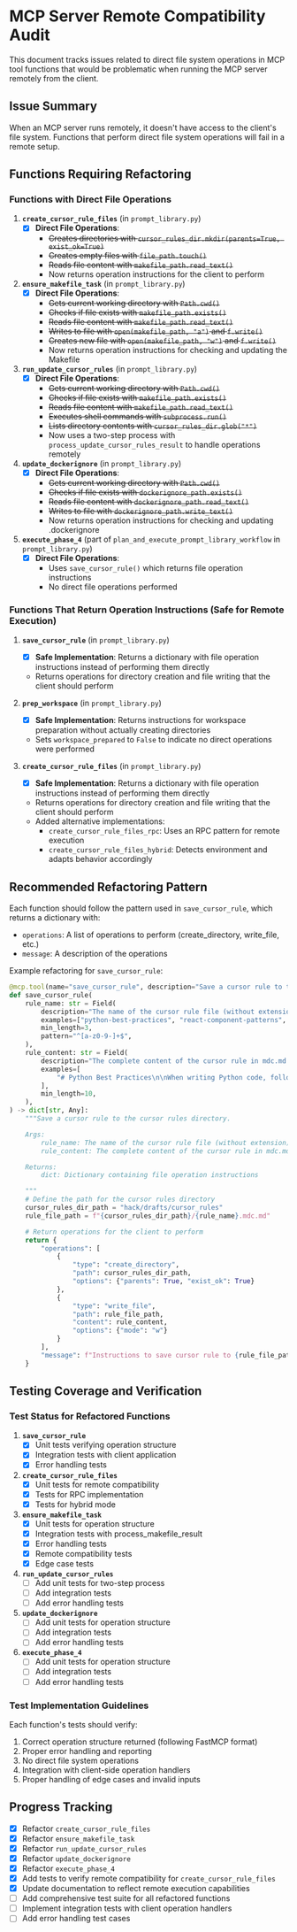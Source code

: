 # MCP Server Remote Compatibility Audit

This document tracks issues related to direct file system operations in MCP tool functions that would be problematic when running the MCP server remotely from the client.

## Issue Summary

When an MCP server runs remotely, it doesn't have access to the client's file system. Functions that perform direct file system operations will fail in a remote setup.

## Functions Requiring Refactoring

### Functions with Direct File Operations

1. **`create_cursor_rule_files`** (in `prompt_library.py`)
   - [x] **Direct File Operations**:
     - ~~Creates directories with `cursor_rules_dir.mkdir(parents=True, exist_ok=True)`~~
     - ~~Creates empty files with `file_path.touch()`~~
     - ~~Reads file content with `makefile_path.read_text()`~~
     - Now returns operation instructions for the client to perform

2. **`ensure_makefile_task`** (in `prompt_library.py`)
   - [x] **Direct File Operations**:
     - ~~Gets current working directory with `Path.cwd()`~~
     - ~~Checks if file exists with `makefile_path.exists()`~~
     - ~~Reads file content with `makefile_path.read_text()`~~
     - ~~Writes to file with `open(makefile_path, "a")` and `f.write()`~~
     - ~~Creates new file with `open(makefile_path, "w")` and `f.write()`~~
     - Now returns operation instructions for checking and updating the Makefile

3. **`run_update_cursor_rules`** (in `prompt_library.py`)
   - [x] **Direct File Operations**:
     - ~~Gets current working directory with `Path.cwd()`~~
     - ~~Checks if file exists with `makefile_path.exists()`~~
     - ~~Reads file content with `makefile_path.read_text()`~~
     - ~~Executes shell commands with `subprocess.run()`~~
     - ~~Lists directory contents with `cursor_rules_dir.glob("*")`~~
     - Now uses a two-step process with `process_update_cursor_rules_result` to handle operations remotely

4. **`update_dockerignore`** (in `prompt_library.py`)
   - [x] **Direct File Operations**:
     - ~~Gets current working directory with `Path.cwd()`~~
     - ~~Checks if file exists with `dockerignore_path.exists()`~~
     - ~~Reads file content with `dockerignore_path.read_text()`~~
     - ~~Writes to file with `dockerignore_path.write_text()`~~
     - Now returns operation instructions for checking and updating .dockerignore

5. **`execute_phase_4`** (part of `plan_and_execute_prompt_library_workflow` in `prompt_library.py`)
   - [x] **Direct File Operations**:
     - Uses `save_cursor_rule()` which returns file operation instructions
     - No direct file operations performed

### Functions That Return Operation Instructions (Safe for Remote Execution)

1. **`save_cursor_rule`** (in `prompt_library.py`)
   - [x] **Safe Implementation**: Returns a dictionary with file operation instructions instead of performing them directly
   - Returns operations for directory creation and file writing that the client should perform

2. **`prep_workspace`** (in `prompt_library.py`)
   - [x] **Safe Implementation**: Returns instructions for workspace preparation without actually creating directories
   - Sets `workspace_prepared` to `False` to indicate no direct operations were performed

3. **`create_cursor_rule_files`** (in `prompt_library.py`)
   - [x] **Safe Implementation**: Returns a dictionary with file operation instructions instead of performing them directly
   - Returns operations for directory creation and file writing that the client should perform
   - Added alternative implementations:
     - `create_cursor_rule_files_rpc`: Uses an RPC pattern for remote execution
     - `create_cursor_rule_files_hybrid`: Detects environment and adapts behavior accordingly

## Recommended Refactoring Pattern

Each function should follow the pattern used in `save_cursor_rule`, which returns a dictionary with:
- `operations`: A list of operations to perform (create_directory, write_file, etc.)
- `message`: A description of the operations

Example refactoring for `save_cursor_rule`:

```python
@mcp.tool(name="save_cursor_rule", description="Save a cursor rule to the cursor rules directory in the project")
def save_cursor_rule(
    rule_name: str = Field(
        description="The name of the cursor rule file (without extension)",
        examples=["python-best-practices", "react-component-patterns", "error-handling"],
        min_length=3,
        pattern="^[a-z0-9-]+$",
    ),
    rule_content: str = Field(
        description="The complete content of the cursor rule in mdc.md format",
        examples=[
            "# Python Best Practices\n\nWhen writing Python code, follow these guidelines:\n\n1. Use type hints\n2. Write docstrings\n3. Follow PEP 8"
        ],
        min_length=10,
    ),
) -> dict[str, Any]:
    """Save a cursor rule to the cursor rules directory.

    Args:
        rule_name: The name of the cursor rule file (without extension)
        rule_content: The complete content of the cursor rule in mdc.md format

    Returns:
        dict: Dictionary containing file operation instructions

    """
    # Define the path for the cursor rules directory
    cursor_rules_dir_path = "hack/drafts/cursor_rules"
    rule_file_path = f"{cursor_rules_dir_path}/{rule_name}.mdc.md"

    # Return operations for the client to perform
    return {
        "operations": [
            {
                "type": "create_directory",
                "path": cursor_rules_dir_path,
                "options": {"parents": True, "exist_ok": True}
            },
            {
                "type": "write_file",
                "path": rule_file_path,
                "content": rule_content,
                "options": {"mode": "w"}
            }
        ],
        "message": f"Instructions to save cursor rule to {rule_file_path}"
    }
```

## Testing Coverage and Verification

### Test Status for Refactored Functions

1. **`save_cursor_rule`**
   - [x] Unit tests verifying operation structure
   - [x] Integration tests with client application
   - [x] Error handling tests

2. **`create_cursor_rule_files`**
   - [x] Unit tests for remote compatibility
   - [x] Tests for RPC implementation
   - [x] Tests for hybrid mode

3. **`ensure_makefile_task`**
   - [x] Unit tests for operation structure
   - [x] Integration tests with process_makefile_result
   - [x] Error handling tests
   - [x] Remote compatibility tests
   - [x] Edge case tests

4. **`run_update_cursor_rules`**
   - [ ] Add unit tests for two-step process
   - [ ] Add integration tests
   - [ ] Add error handling tests

5. **`update_dockerignore`**
   - [ ] Add unit tests for operation structure
   - [ ] Add integration tests
   - [ ] Add error handling tests

6. **`execute_phase_4`**
   - [ ] Add unit tests for operation structure
   - [ ] Add integration tests
   - [ ] Add error handling tests

### Test Implementation Guidelines

Each function's tests should verify:
1. Correct operation structure returned (following FastMCP format)
2. Proper error handling and reporting
3. No direct file system operations
4. Integration with client-side operation handlers
5. Proper handling of edge cases and invalid inputs

## Progress Tracking

- [x] Refactor `create_cursor_rule_files`
- [x] Refactor `ensure_makefile_task`
- [x] Refactor `run_update_cursor_rules`
- [x] Refactor `update_dockerignore`
- [x] Refactor `execute_phase_4`
- [x] Add tests to verify remote compatibility for `create_cursor_rule_files`
- [x] Update documentation to reflect remote execution capabilities
- [ ] Add comprehensive test suite for all refactored functions
- [ ] Implement integration tests with client operation handlers
- [ ] Add error handling test cases
